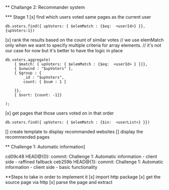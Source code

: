 ** Challange 2: Recommander system

*** Stage 1
[x] find which users voted same pages as the current user

    db.voters.find({ upVoters: { $elemMatch : {$eq:  <userId>} }},{upVoters:1})

[x] rank the results based on the count of similar votes
    // we use elemMatch only when we want to specify multiple criteria for array elements.
    // it's not our case for now but it's better to have the logic in place

    db.voters.aggregate(
        { $match: { upVoters: { $elemMatch : {$eq:  <userId> } }}},
        { $unwind : "$upVoters" },
        { $group : {
            _id : "$upVoters",
            count: { $sum : 1 }

        }},
        { $sort: {count: -1}}

    );

[x] get pages that those users voted on in that order

    db.voters.find({ upVoters: { $elemMatch : {$in:  <userList>} }})

[] create template to display recommanded websites
[] display the recommended pages


** Challenge 1: Automatic information]

cd09c48 HEAD@{0}: commit: Challenge 1: Automatic information - client side - raffined fallback
ceb259b HEAD@{1}: commit: Challenge 1: Automatic information - client side - basic functionality


**Steps to take in order to implement it
[x] import http package
[x] get the source page via http
[x] parse the page and extract <title> and <meta name="description">
[x] try to bypass SOP via CORS (cors.io, crossorigin.me)



